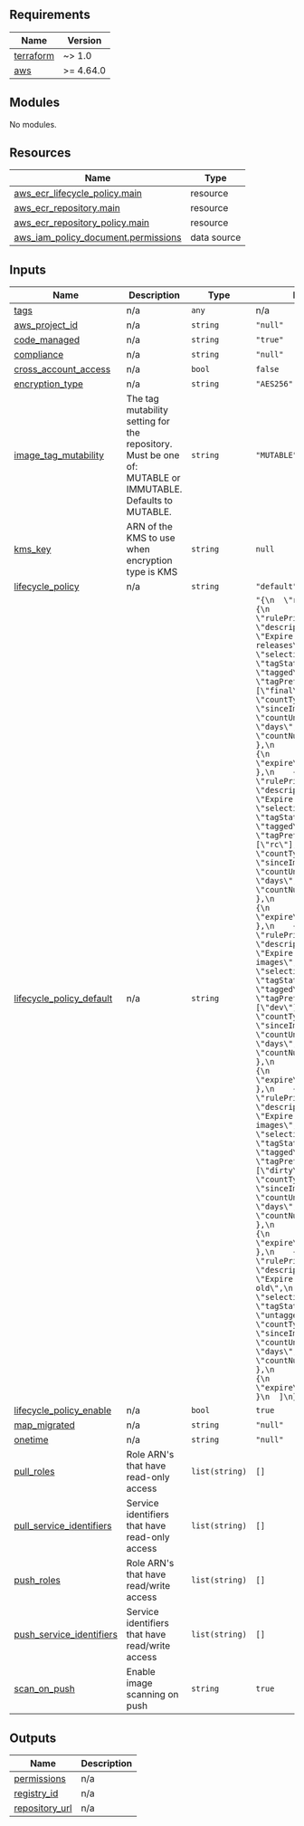 <!-- BEGIN_TF_DOCS -->
## Requirements

| Name | Version |
|------|---------|
| <a name="requirement_terraform"></a> [terraform](#requirement\_terraform) | ~> 1.0 |
| <a name="requirement_aws"></a> [aws](#requirement\_aws) | >= 4.64.0 |

## Modules

No modules.

## Resources

| Name | Type |
|------|------|
| [aws_ecr_lifecycle_policy.main](https://registry.terraform.io/providers/hashicorp/aws/latest/docs/resources/ecr_lifecycle_policy) | resource |
| [aws_ecr_repository.main](https://registry.terraform.io/providers/hashicorp/aws/latest/docs/resources/ecr_repository) | resource |
| [aws_ecr_repository_policy.main](https://registry.terraform.io/providers/hashicorp/aws/latest/docs/resources/ecr_repository_policy) | resource |
| [aws_iam_policy_document.permissions](https://registry.terraform.io/providers/hashicorp/aws/latest/docs/data-sources/iam_policy_document) | data source |

## Inputs

| Name | Description | Type | Default | Required |
|------|-------------|------|---------|:--------:|
| <a name="input_tags"></a> [tags](#input\_tags) | n/a | `any` | n/a | yes |
| <a name="input_aws_project_id"></a> [aws\_project\_id](#input\_aws\_project\_id) | n/a | `string` | `"null"` | no |
| <a name="input_code_managed"></a> [code\_managed](#input\_code\_managed) | n/a | `string` | `"true"` | no |
| <a name="input_compliance"></a> [compliance](#input\_compliance) | n/a | `string` | `"null"` | no |
| <a name="input_cross_account_access"></a> [cross\_account\_access](#input\_cross\_account\_access) | n/a | `bool` | `false` | no |
| <a name="input_encryption_type"></a> [encryption\_type](#input\_encryption\_type) | n/a | `string` | `"AES256"` | no |
| <a name="input_image_tag_mutability"></a> [image\_tag\_mutability](#input\_image\_tag\_mutability) | The tag mutability setting for the repository. Must be one of: MUTABLE or IMMUTABLE. Defaults to MUTABLE. | `string` | `"MUTABLE"` | no |
| <a name="input_kms_key"></a> [kms\_key](#input\_kms\_key) | ARN of the KMS to use when encryption type is KMS | `string` | `null` | no |
| <a name="input_lifecycle_policy"></a> [lifecycle\_policy](#input\_lifecycle\_policy) | n/a | `string` | `"default"` | no |
| <a name="input_lifecycle_policy_default"></a> [lifecycle\_policy\_default](#input\_lifecycle\_policy\_default) | n/a | `string` | `"{\n  \"rules\": [\n    {\n      \"rulePriority\": 10,\n      \"description\": \"Expire older final releases\",\n      \"selection\": {\n          \"tagStatus\": \"tagged\",\n          \"tagPrefixList\": [\"final\"],\n          \"countType\": \"sinceImagePushed\",\n          \"countUnit\": \"days\",\n          \"countNumber\": 90\n      },\n      \"action\": {\n          \"type\": \"expire\"\n      }\n    },\n    {\n      \"rulePriority\": 11,\n      \"description\": \"Expire older rc\",\n      \"selection\": {\n          \"tagStatus\": \"tagged\",\n          \"tagPrefixList\": [\"rc\"],\n          \"countType\": \"sinceImagePushed\",\n          \"countUnit\": \"days\",\n          \"countNumber\": 14\n      },\n      \"action\": {\n          \"type\": \"expire\"\n      }\n    },\n    {\n      \"rulePriority\": 12,\n      \"description\": \"Expire older dev images\",\n      \"selection\": {\n          \"tagStatus\": \"tagged\",\n          \"tagPrefixList\": [\"dev\"],\n          \"countType\": \"sinceImagePushed\",\n          \"countUnit\": \"days\",\n          \"countNumber\": 14\n      },\n      \"action\": {\n          \"type\": \"expire\"\n      }\n    },\n    {\n      \"rulePriority\": 13,\n      \"description\": \"Expire dirty images\",\n      \"selection\": {\n          \"tagStatus\": \"tagged\",\n          \"tagPrefixList\": [\"dirty\"],\n          \"countType\": \"sinceImagePushed\",\n          \"countUnit\": \"days\",\n          \"countNumber\": 1\n      },\n      \"action\": {\n          \"type\": \"expire\"\n      }\n    },\n    {\n      \"rulePriority\": 14,\n      \"description\": \"Expire untagged >1w old\",\n      \"selection\": {\n        \"tagStatus\": \"untagged\",\n        \"countType\": \"sinceImagePushed\",\n        \"countUnit\": \"days\",\n        \"countNumber\": 1\n      },\n      \"action\": {\n          \"type\": \"expire\"\n      }\n    }\n  ]\n}\n"` | no |
| <a name="input_lifecycle_policy_enable"></a> [lifecycle\_policy\_enable](#input\_lifecycle\_policy\_enable) | n/a | `bool` | `true` | no |
| <a name="input_map_migrated"></a> [map\_migrated](#input\_map\_migrated) | n/a | `string` | `"null"` | no |
| <a name="input_onetime"></a> [onetime](#input\_onetime) | n/a | `string` | `"null"` | no |
| <a name="input_pull_roles"></a> [pull\_roles](#input\_pull\_roles) | Role ARN's that have read-only access | `list(string)` | `[]` | no |
| <a name="input_pull_service_identifiers"></a> [pull\_service\_identifiers](#input\_pull\_service\_identifiers) | Service identifiers that have read-only access | `list(string)` | `[]` | no |
| <a name="input_push_roles"></a> [push\_roles](#input\_push\_roles) | Role ARN's that have read/write access | `list(string)` | `[]` | no |
| <a name="input_push_service_identifiers"></a> [push\_service\_identifiers](#input\_push\_service\_identifiers) | Service identifiers that have read/write access | `list(string)` | `[]` | no |
| <a name="input_scan_on_push"></a> [scan\_on\_push](#input\_scan\_on\_push) | Enable image scanning on push | `string` | `true` | no |

## Outputs

| Name | Description |
|------|-------------|
| <a name="output_permissions"></a> [permissions](#output\_permissions) | n/a |
| <a name="output_registry_id"></a> [registry\_id](#output\_registry\_id) | n/a |
| <a name="output_repository_url"></a> [repository\_url](#output\_repository\_url) | n/a |
<!-- END_TF_DOCS -->